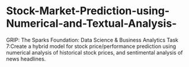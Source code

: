 # Stock-Market-Prediction-using-Numerical-and-Textual-Analysis-
GRIP: The Sparks Foundation: Data Science & Business Analytics Task 7:Create a hybrid model for stock price/performance prediction using numerical analysis of historical stock prices, and sentimental analysis of news headlines.
